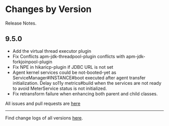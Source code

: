 Changes by Version
==================
Release Notes.

9.5.0
------------------

* Add the virtual thread executor plugin
* Fix Conflicts apm-jdk-threadpool-plugin conflicts with apm-jdk-forkjoinpool-plugin
* Fix NPE in hikaricp-plugin if JDBC URL is not set
* Agent kernel services could be not-booted-yet as ServiceManager#INSTANCE#boot executed after agent transfer
  initialization. Delay so11y metrics#build when the services are not ready to avoid MeterService status is not
  initialized.
* Fix retransform failure when enhancing both parent and child classes.

All issues and pull requests are [here](https://github.com/apache/skywalking/milestone/236?closed=1)

------------------
Find change logs of all versions [here](changes).
